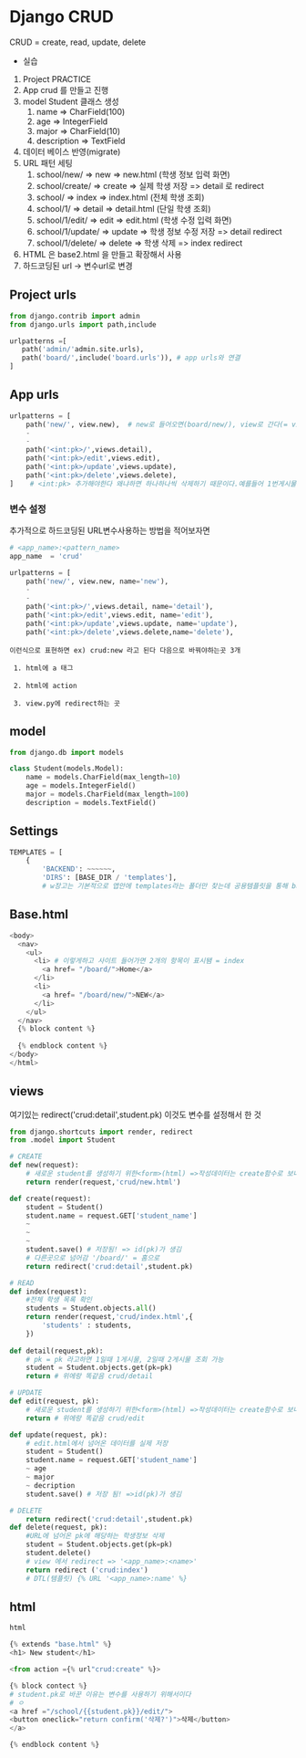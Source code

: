# Django CRUD
CRUD = create, read, update, delete


-  실습
1. Project PRACTICE
2. App crud 를 만들고 진행
3. model Student 클래스 생성
   1. name => CharField(100)
   2. age => IntegerField
   3. major => CharField(10)
   4. description => TextField
4. 데이터 베이스 반영(migrate)
5. URL 패턴 세팅
   1. school/new/ => new => new.html (학생 정보 입력 화면)
   2. school/create/ => create => 실제 학생 저장 => detail 로 redirect
   3. school/ => index => index.html (전체 학생 조회)
   4. school/1/ => detail => detail.html (단일 학생 조회)
   5. school/1/edit/ => edit => edit.html (학생 수정 입력 화면)
   6. school/1/update/ => update => 학생 정보 수정 저장 => detail redirect
   7. school/1/delete/ => delete => 학생 삭제 => index redirect
6. HTML 은 base2.html 을 만들고 확장해서 사용
7. 하드코딩된 url -> 변수url로 변경


## Project urls
```python
from django.contrib import admin
from django.urls import path,include

urlpatterns =[
   path('admin/'admin.site.urls),
   path('board/',include('board.urls')), # app urls와 연결
]
```

## App urls
```python
urlpatterns = [
    path('new/', view.new),  # new로 들어오면(board/new/), view로 간다(= view와 연결)
    -
    -
    path('<int:pk>/',views.detail),
    path('<int:pk>/edit',views.edit), 
    path('<int:pk>/update',views.update),
    path('<int:pk>/delete',views.delete),
]    # <int:pk> 추가해야한다 왜냐하면 하나하나씩 삭제하기 때문이다.예를들어 1번게시물을 삭제요청하면 그 1번을 삭제하기위해선 detail과 숫자가 같아야한다.
```


### 변수 설정
추가적으로 하드코딩된 URL변수사용하는 방법을 적어보자면
```python
# <app_name>:<pattern_name>
app_name  = 'crud'

urlpatterns = [
    path('new/', view.new, name='new'), 
    -
    -
    path('<int:pk>/',views.detail, name='detail'),
    path('<int:pk>/edit',views.edit, name='edit'), 
    path('<int:pk>/update',views.update, name='update'),
    path('<int:pk>/delete',views.delete,name='delete'),

``` 
`이런식으로 표현하면 ex) crud:new 라고 된다 다음으로 바꿔야하는곳 3개`

 ` 1. html에 a 태그`

 ` 2. html에 action`

 ` 3. view.py에 redirect하는 곳`
## model
```python
from django.db import models

class Student(models.Model):
    name = models.CharField(max_length=10)
    age = models.IntegerField()
    major = models.CharField(max_length=100)
    description = models.TextField()
```


## Settings
```python
TEMPLATES = [
    {
        'BACKEND': ~~~~~~, 
        'DIRS': [BASE_DIR / 'templates'],
        # w장고는 기본적으로 앱안에 templates라는 폴더만 찾는데 공용템플릿을 통해 base.html 쓰기위해서 적는 것 = template파일을 찾을 디렉토리를 알려주기 위함
```

## Base.html
```python
<body>
  <nav>
    <ul>
      <li> # 이렇게하고 사이트 들어가면 2개의 항목이 표시됌 = index
        <a href= "/board/">Home</a>
      </li>
      <li>
        <a href= "/board/new/">NEW</a>
      </li>
    </ul>
  </nav>
  {% block content %}
  
  {% endblock content %}
</body>
</html>
```

## views
여기있는 redirect('crud:detail',student.pk) 이것도 변수를 설정해서 한 것
```python
from django.shortcuts import render, redirect
from .model import Student

# CREATE
def new(request):
    # 새로운 student를 생성하기 위한<form>(html) =>작성데이터는 create함수로 보내야 함
    return render(request,'crud/new.html')

def create(request):
    student = Student()
    student.name = request.GET['student_name']
    ~
    ~
    ~
    student.save() # 저장됨! => id(pk)가 생김
    # 다른곳으로 넘어감 '/board/' = 홈으로
    return redirect('crud:detail',student.pk)

# READ
def index(request):
    #전체 학생 목록 확인
    students = Student.objects.all()
    return render(request,'crud/index.html',{
        'students' : students,
    })
    
def detail(request,pk):
    # pk = pk 라고하면 1일때 1게시물, 2일때 2게시물 조회 가능
    student = Student.objects.get(pk=pk) 
    return # 위에랑 똑같음 crud/detail

# UPDATE
def edit(request, pk):
    # 새로운 student를 생성하기 위한<form>(html) =>작성데이터는 create함수로 보내야 함
    return # 위에랑 똑같음 crud/edit 

def update(request, pk):
    # edit.html에서 넘어온 데이터를 실제 저장
    student = Student()
    student.name = request.GET['student_name']
    ~ age
    ~ major
    ~ decription
    student.save() # 저장 됨! =>id(pk)가 생김

# DELETE
    return redirect('crud:detail',student.pk)
def delete(request, pk):
    #URL에 넘어온 pk에 해당하는 학생정보 삭제
    student = Student.objects.get(pk=pk)
    student.delete()
    # view 에서 redirect => '<app_name>:<name>'
    return redirect ('crud:index')
    # DTL(템플릿) {% URL '<app_name>:name' %}
```


## html
```python
html

{% extends "base.html" %}
<h1> New student</h1>

<from action ={% url"crud:create" %}>

{% block contect %}
# student.pk로 바꾼 이유는 변수를 사용하기 위해서이다
# ㅇ
<a href ="/school/{{student.pk}}/edit/">
<button oneclick="return confirm('삭제?')">삭제</button>
</a>

{% endblock content %}

```